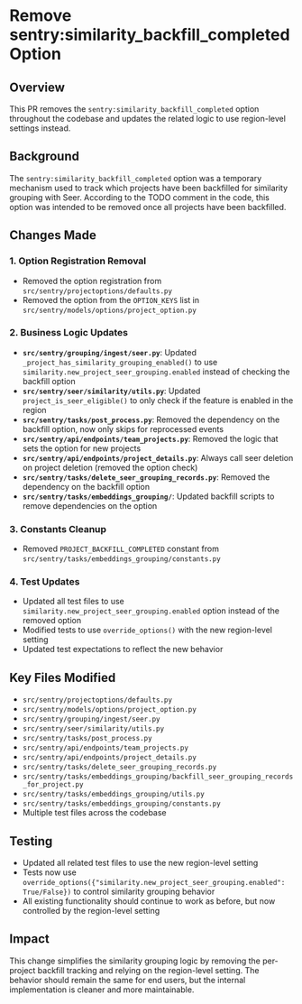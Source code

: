 # Remove sentry:similarity_backfill_completed Option

## Overview
This PR removes the `sentry:similarity_backfill_completed` option throughout the codebase and updates the related logic to use region-level settings instead.

## Background
The `sentry:similarity_backfill_completed` option was a temporary mechanism used to track which projects have been backfilled for similarity grouping with Seer. According to the TODO comment in the code, this option was intended to be removed once all projects have been backfilled.

## Changes Made

### 1. Option Registration Removal
- Removed the option registration from `src/sentry/projectoptions/defaults.py`
- Removed the option from the `OPTION_KEYS` list in `src/sentry/models/options/project_option.py`

### 2. Business Logic Updates
- **`src/sentry/grouping/ingest/seer.py`**: Updated `_project_has_similarity_grouping_enabled()` to use `similarity.new_project_seer_grouping.enabled` instead of checking the backfill option
- **`src/sentry/seer/similarity/utils.py`**: Updated `project_is_seer_eligible()` to only check if the feature is enabled in the region
- **`src/sentry/tasks/post_process.py`**: Removed the dependency on the backfill option, now only skips for reprocessed events
- **`src/sentry/api/endpoints/team_projects.py`**: Removed the logic that sets the option for new projects
- **`src/sentry/api/endpoints/project_details.py`**: Always call seer deletion on project deletion (removed the option check)
- **`src/sentry/tasks/delete_seer_grouping_records.py`**: Removed the dependency on the backfill option
- **`src/sentry/tasks/embeddings_grouping/`**: Updated backfill scripts to remove dependencies on the option

### 3. Constants Cleanup
- Removed `PROJECT_BACKFILL_COMPLETED` constant from `src/sentry/tasks/embeddings_grouping/constants.py`

### 4. Test Updates
- Updated all test files to use `similarity.new_project_seer_grouping.enabled` option instead of the removed option
- Modified tests to use `override_options()` with the new region-level setting
- Updated test expectations to reflect the new behavior

## Key Files Modified
- `src/sentry/projectoptions/defaults.py`
- `src/sentry/models/options/project_option.py`
- `src/sentry/grouping/ingest/seer.py`
- `src/sentry/seer/similarity/utils.py`
- `src/sentry/tasks/post_process.py`
- `src/sentry/api/endpoints/team_projects.py`
- `src/sentry/api/endpoints/project_details.py`
- `src/sentry/tasks/delete_seer_grouping_records.py`
- `src/sentry/tasks/embeddings_grouping/backfill_seer_grouping_records_for_project.py`
- `src/sentry/tasks/embeddings_grouping/utils.py`
- `src/sentry/tasks/embeddings_grouping/constants.py`
- Multiple test files across the codebase

## Testing
- Updated all related test files to use the new region-level setting
- Tests now use `override_options({"similarity.new_project_seer_grouping.enabled": True/False})` to control similarity grouping behavior
- All existing functionality should continue to work as before, but now controlled by the region-level setting

## Impact
This change simplifies the similarity grouping logic by removing the per-project backfill tracking and relying on the region-level setting. The behavior should remain the same for end users, but the internal implementation is cleaner and more maintainable.

